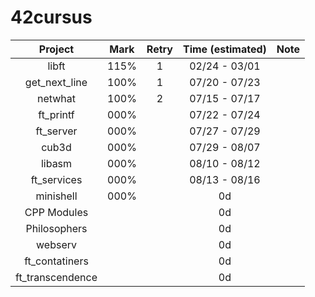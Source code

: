 # 42cursus

|     Project    | Mark | Retry | Time (estimated) |    Note   |
|:--------------:|:----:|:-----:|:----------------:|:---------:|
|      libft     | 115% |   1   |   02/24 - 03/01  |           |
|  get_next_line | 100% |   1   |   07/20 - 07/23  |           |
|     netwhat    | 100% |   2   |   07/15 - 07/17  |           |
|    ft_printf   | 000% |       |   07/22 - 07/24  |           |
|    ft_server   | 000% |       |   07/27 - 07/29  |           |
|      cub3d     | 000% |       |   07/29 - 08/07  |           |
|     libasm     | 000% |       |   08/10 - 08/12  |           |
|   ft_services  | 000% |       |   08/13 - 08/16  |           |
|    minishell   | 000% |       |        0d        |           |
|   CPP Modules  |      |       |        0d        |           |
|  Philosophers  |      |       |        0d        |           |
|     webserv    |      |       |        0d        |           |
| ft_contatiners |      |       |        0d        |           |
|ft_transcendence|      |       |        0d        |           |
